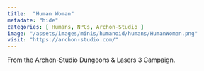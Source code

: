 ```yaml
---
title:  "Human Woman"
metadate: "hide"
categories: [ Humans, NPCs, Archon-Studio ]
image: "/assets/images/minis/humanoid/humans/HumanWoman.png"
visit: "https://archon-studio.com/"
---
```

From the Archon-Studio Dungeons & Lasers 3 Campaign.